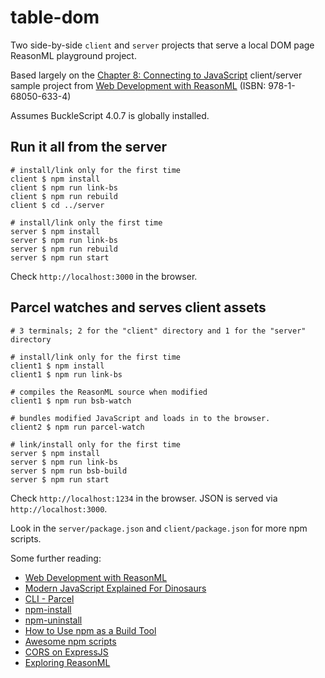 # table-dom

Two side-by-side `client` and `server` projects that serve a local DOM page ReasonML playground project.

Based largely on the [Chapter 8: Connecting to JavaScript](https://pragprog.com/book/reasonml/web-development-with-reasonml#toc) client/server sample project from [Web Development with ReasonML](https://pragprog.com/book/reasonml/web-development-with-reasonml) (ISBN: 978-1-68050-633-4)

Assumes BuckleScript 4.0.7 is globally installed.

## Run it all from the server
```
# install/link only for the first time
client $ npm install
client $ npm run link-bs
client $ npm run rebuild
client $ cd ../server

# install/link only the first time
server $ npm install
server $ npm run link-bs
server $ npm run rebuild
server $ npm run start

```
Check `http://localhost:3000` in the browser.


## Parcel watches and serves client assets

```
# 3 terminals; 2 for the "client" directory and 1 for the "server" directory

# install/link only for the first time
client1 $ npm install
client1 $ npm run link-bs

# compiles the ReasonML source when modified
client1 $ npm run bsb-watch

# bundles modified JavaScript and loads in to the browser.
client2 $ npm run parcel-watch

# link/install only for the first time
server $ npm install
server $ npm run link-bs
server $ npm run bsb-build
server $ npm run start
```

Check `http://localhost:1234` in the browser. JSON is served via `http://localhost:3000`.

Look in the `server/package.json` and `client/package.json` for more npm scripts.

Some further reading:
* [Web Development with ReasonML](https://pragprog.com/book/reasonml/web-development-with-reasonml)
* [Modern JavaScript Explained For Dinosaurs](https://medium.com/the-node-js-collection/modern-javascript-explained-for-dinosaurs-f695e9747b70)
* [CLI - Parcel](https://parceljs.org/cli.html)
* [npm-install](https://docs.npmjs.com/cli/install)
* [npm-uninstall](https://docs.npmjs.com/cli/uninstall)
* [How to Use npm as a Build Tool](https://www.keithcirkel.co.uk/how-to-use-npm-as-a-build-tool/)
* [Awesome npm scripts](https://github.com/RyanZim/awesome-npm-scripts#articles)
* [CORS on ExpressJS](https://enable-cors.org/server_expressjs.html)
* [Exploring ReasonML](http://reasonmlhub.com/exploring-reasonml/toc.html)
